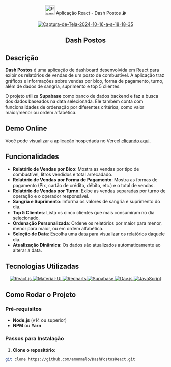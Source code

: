 <div align="center">

<img src="https://upload.wikimedia.org/wikipedia/commons/a/a7/React-icon.svg" alt="React" width="30"/> Aplicação React - Dash Postos ⛽

</div>




<p align="center">
  <a href="https://ibb.co/g7y3jrj">
    <img src="https://i.ibb.co/4fW7mFm/Captura-de-Tela-2024-10-16-a-s-18-18-35.png" alt="Captura-de-Tela-2024-10-16-a-s-18-18-35" border="0" />
  </a>
</p>

<h2 align="center">Dash Postos</h2>

## Descrição

**Dash Postos** é uma aplicação de dashboard desenvolvida em React para exibir os relatórios de vendas de um posto de combustível. A aplicação traz gráficos e informações sobre vendas por bico, forma de pagamento, turno, além de dados de sangria, suprimento e top 5 clientes.

O projeto utiliza **Supabase** como banco de dados backend e faz a busca dos dados baseados na data selecionada. Ele também conta com funcionalidades de ordenação por diferentes critérios, como valor maior/menor ou ordem alfabética.

## Demo Online

Você pode visualizar a aplicação hospedada no Vercel [clicando aqui](https://vendaspostos.vercel.app/).

## Funcionalidades

- **Relatório de Vendas por Bico**: Mostra as vendas por tipo de combustível, litros vendidos e total arrecadado.
- **Relatório de Vendas por Forma de Pagamento**: Mostra as formas de pagamento (Pix, cartão de crédito, débito, etc.) e o total de vendas.
- **Relatório de Vendas por Turno**: Exibe as vendas separadas por turno de operação e o operador responsável.
- **Sangria e Suprimento**: Informa os valores de sangria e suprimento do dia.
- **Top 5 Clientes**: Lista os cinco clientes que mais consumiram no dia selecionado.
- **Ordenação Personalizada**: Ordene os relatórios por maior para menor, menor para maior, ou em ordem alfabética.
- **Seleção de Data**: Escolha uma data para visualizar os relatórios daquele dia.
- **Atualização Dinâmica**: Os dados são atualizados automaticamente ao alterar a data.

## Tecnologias Utilizadas

<p align="center">
  <a href="https://reactjs.org/" target="_blank">
    <img src="https://img.shields.io/badge/React-20232A?style=for-the-badge&logo=react&logoColor=61DAFB" alt="React.js" />
  </a>
  <a href="https://mui.com/" target="_blank">
    <img src="https://img.shields.io/badge/Material--UI-0081CB?style=for-the-badge&logo=material-ui&logoColor=white" alt="Material-UI" />
  </a>
  <a href="https://recharts.org/" target="_blank">
    <img src="https://img.shields.io/badge/Recharts-FFBB28?style=for-the-badge&logo=recharts&logoColor=white" alt="Recharts" />
  </a>
  <a href="https://supabase.com/" target="_blank">
    <img src="https://img.shields.io/badge/Supabase-3ECF8E?style=for-the-badge&logo=supabase&logoColor=white" alt="Supabase" />
  </a>
  <a href="https://day.js.org/" target="_blank">
    <img src="https://img.shields.io/badge/Day.js-FFBB28?style=for-the-badge&logo=dayjs&logoColor=white" alt="Day.js" />
  </a>
  <a href="https://developer.mozilla.org/pt-BR/docs/Web/JavaScript" target="_blank">
    <img src="https://img.shields.io/badge/JavaScript-F7DF1E?style=for-the-badge&logo=javascript&logoColor=black" alt="JavaScript" />
  </a>
</p>

## Como Rodar o Projeto

### Pré-requisitos

- **Node.js** (v14 ou superior)
- **NPM** ou **Yarn**

### Passos para Instalação

1. **Clone o repositório**:

```bash
git clone https://github.com/amonmelo/DashPostosReact.git

